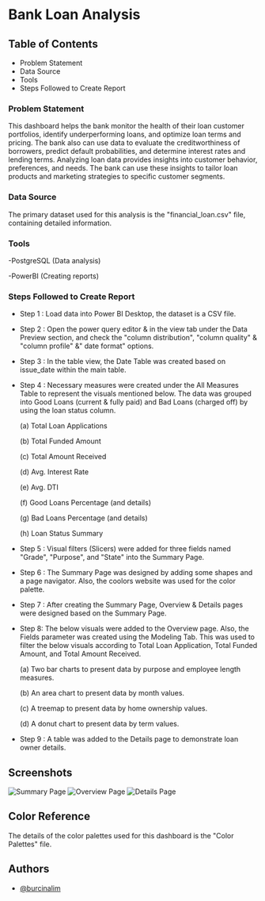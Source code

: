 
# Bank Loan Analysis

## Table of Contents
- Problem Statement
- Data Source
- Tools
- Steps Followed to Create Report

### Problem Statement

This dashboard helps the bank monitor the health of their loan customer portfolios, identify underperforming loans, and optimize loan terms and pricing. The bank also can use data to evaluate the creditworthiness of borrowers, predict default probabilities, and determine interest rates and lending terms. Analyzing loan data provides insights into customer behavior, preferences, and needs. The bank can use these insights to tailor loan products and marketing strategies to specific customer segments.
### Data Source
The primary dataset used for this analysis is the "financial_loan.csv" file, containing detailed information.

### Tools
-PostgreSQL (Data analysis)

-PowerBI (Creating reports)

### Steps Followed to Create Report

- Step 1 : Load data into Power BI Desktop, the dataset is a CSV file.
- Step 2 : Open the power query editor & in the view tab under the Data Preview section, and check the "column distribution", "column quality" & "column profile" &" date format" options.
- Step 3 : In the table view, the Date Table was created based on issue_date within the main table.
- Step 4 : Necessary measures were created under the All Measures Table to represent the visuals mentioned below. The data was grouped into Good Loans (current & fully paid) and Bad Loans (charged off) by using the loan status column.

  (a) Total Loan Applications

  (b) Total Funded Amount
  
  (c) Total Amount Received
  
  (d) Avg. Interest Rate
  
  (e) Avg. DTI
  
  (f) Good Loans Percentage (and details)

  (g) Bad Loans Percentage (and details)
  
  (h) Loan Status Summary
  
- Step 5 : Visual filters (Slicers) were added for three fields named "Grade", "Purpose", and "State" into the Summary Page.
- Step 6 : The Summary Page was designed by adding some shapes and a page navigator. Also, the coolors website was used for the color palette.
- Step 7 : After creating the Summary Page, Overview & Details pages were designed based on the Summary Page.
- Step 8: The below visuals were added to the Overview page. Also, the Fields parameter was created using the Modeling Tab. This was used to filter the below visuals according to Total Loan Application, Total Funded Amount, and Total Amount Received.

  (a) Two bar charts to present data by purpose and employee length measures.

  (b) An area chart to present data by month values.

  (c) A treemap to present data by home ownership values.

  (d) A donut chart to present data by term values.

- Step 9 : A table was added to the Details page to demonstrate loan owner details.

## Screenshots

![Summary Page](Screenshots/1-SummaryPage.png)
![Overview Page](Screenshots/2-OverviewPage.png)
![Details Page](Screenshots/3-DetailsPage.png)

## Color Reference

The details of the color palettes used for this dashboard is the "Color Palettes" file.


## Authors

- [@burcinalim](https://github.com/burcinalim)

